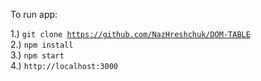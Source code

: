  
To run app:

1.) <code>git clone https://github.com/NazHreshchuk/DOM-TABLE</code> <br>
2.) <code>npm install</code> <br>
3.) <code>npm start</code> <br>
4.) <code>http://localhost:3000</code>


